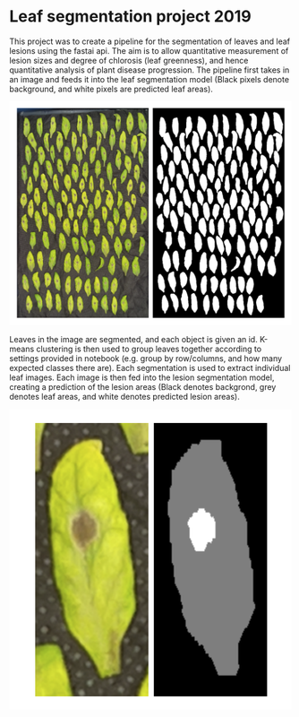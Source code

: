 # Leaf segmentation project 2019

This project was to create a pipeline for the segmentation of leaves and leaf lesions using the fastai api. The aim is to allow quantitative measurement
of lesion sizes and degree of chlorosis (leaf greenness), and hence quantitative analysis of plant disease progression. The pipeline first takes in
an image and feeds it into the leaf segmentation model (Black pixels denote background, and white pixels are predicted leaf areas).

![leaf_seg_example](https://github.com/kkl116/Leaf_segmentation/blob/main/assets/leaf_seg_example.png)

Leaves in the image are segmented, and each object is given an id. K-means clustering is then used to group leaves together according to settings provided
in notebook (e.g. group by row/columns, and how many expected classes there are). Each segmentation is used to extract individual leaf images. Each image
is then fed into the lesion segmentation model, creating a prediction of the lesion areas (Black denotes backgrond, grey denotes leaf areas, and white denotes predicted lesion areas). 

![lesion_seg_example](https://github.com/kkl116/Leaf_segmentation/blob/main/assets/lesion_seg_example.png)


